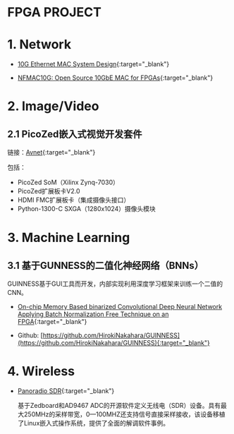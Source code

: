 FPGA PROJECT
===

# 1. Network

- [10G Ethernet MAC System Design](https://opencores.org/websvn/filedetails?repname=ethmac10g&path=%2Fethmac10g%2Ftags%2FV10%2F10G+Ethernet+MAC+System+Design.doc){:target="_blank"}

- [NFMAC10G: Open Source 10GbE MAC for FPGAs](https://github.com/solofrain/nfmac10g){:target="_blank"}


# 2. Image/Video

## 2.1 PicoZed嵌入式视觉开发套件

链接：[Avnet](https://www.avnet.com/shop/us/products/avnet-engineering-services/aes-pz-embv-kit-g-3074457345630122202/){:target="_blank"}

包括：

- PicoZed SoM（Xilinx Zynq-7030）
- PicoZed扩展板卡V2.0
- HDMI FMC扩展板卡（集成摄像头接口）
- Python-1300-C SXGA（1280x1024）摄像头模块

# 3. Machine Learning

## 3.1 基于GUNNESS的二值化神经网络（BNNs）

GUINNESS基于GUI工具而开发，内部实现利用深度学习框架来训练一个二值的CNN。

- [On-chip Memory Based binarized Convolutional Deep Neural Network Applying Batch Normalization Free Technique on an FPGA](http://ieeexplore.ieee.org/document/7965031/){:target="_blank"}

- Github: [https://github.com/HirokiNakahara/GUINNESS](https://github.com/HirokiNakahara/GUINNESS){:target="_blank"}

# 4. Wireless

- [Panoradio SDR](http://www.panoradio-sdr.de/download/){:target="_blank"}

    基于Zedboard和AD9467 ADC的开源软件定义无线电（SDR）设备。具有最大250MHz的采样带宽，0—100MHZ还支持信号直接采样接收，该设备移植了Linux嵌入式操作系统，提供了全面的解调软件事例。